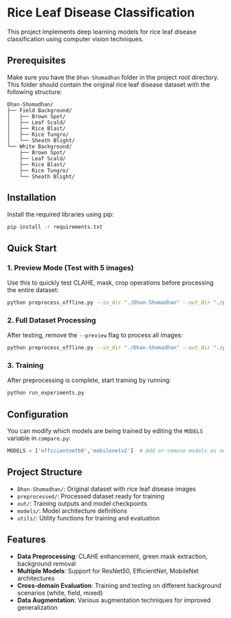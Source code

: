 # Rice Leaf Disease Classification

This project implements deep learning models for rice leaf disease classification using computer vision techniques.



## Prerequisites

Make sure you have the `Dhan-Shomadhan` folder in the project root directory. This folder should contain the original rice leaf disease dataset with the following structure:

```
Dhan-Shomadhan/
├── Field Background/
│   ├── Brown Spot/
│   ├── Leaf Scald/
│   ├── Rice Blast/
│   ├── Rice Tungro/
│   └── Sheath Blight/
└── White Background/
    ├── Brown Spot/
    ├── Leaf Scald/
    ├── Rice Blast/
    ├── Rice Tungro/
    └── Sheath Blight/
```

## Installation

Install the required libraries using pip:

```bash
pip install -r requirements.txt
```

## Quick Start

### 1. Preview Mode (Test with 5 images)

Use this to quickly test CLAHE, mask, crop operations before processing the entire dataset:

```bash
python preprocess_offline.py --in_dir "./Dhan-Shomadhan" --out_dir "./preprocessed_mixed_preview" --mask --mask_mode robust --clahe --resize 224 --bg white --preview 5
```

### 2. Full Dataset Processing

After testing, remove the `--preview` flag to process all images:

```bash
python preprocess_offline.py --in_dir "./Dhan-Shomadhan" --out_dir "./preprocessed" --mask --mask_mode robust --clahe --resize 224 --bg white
```

### 3. Training

After preprocessing is complete, start training by running:

```bash
python run_experiments.py
```

## Configuration

You can modify which models are being trained by editing the `MODELS` variable in `compare.py`:

```python
MODELS = ['efficientnetb0','mobilenetv2']  # Add or remove models as needed
```

## Project Structure

- `Dhan-Shomadhan/`: Original dataset with rice leaf disease images
- `preprocessed/`: Processed dataset ready for training
- `out/`: Training outputs and model checkpoints
- `models/`: Model architecture definitions
- `utils/`: Utility functions for training and evaluation

## Features

- **Data Preprocessing**: CLAHE enhancement, green mask extraction, background removal
- **Multiple Models**: Support for ResNet50, EfficientNet, MobileNet architectures
- **Cross-domain Evaluation**: Training and testing on different background scenarios (white, field, mixed)
- **Data Augmentation**: Various augmentation techniques for improved generalization
